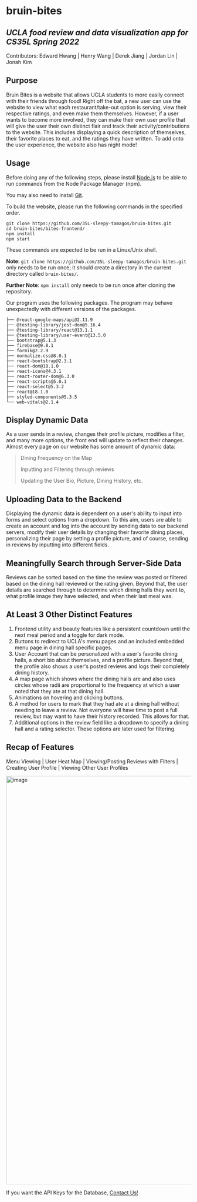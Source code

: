 # **bruin-bites**
## *UCLA food review and data visualization app for CS35L Spring 2022*
Contributors:
Edward Hwang | Henry Wang | Derek Jiang | Jordan Lin | Jonah Kim

## Purpose

Bruin Bites is a website that allows UCLA students to more easily connect with their friends through food! Right off the bat, a new user can use the website to view what each restaurant/take-out option is serving, view their respective ratings, and even make them themselves. However, if a user wants to become more involved, they can make their own user profile that will give the user their own distinct flair and track their activity/contributions to the website. This includes displaying a quick description of themselves, their favorite places to eat, and the ratings they have written. To add onto the user experience, the website also has night mode!

## Usage

Before doing any of the following steps, please install [Node.js](https://nodejs.org/en/) to be able to run commands from the Node Package Manager (npm). 

You may also need to install [Git](https://git-scm.com/book/en/v2/Getting-Started-Installing-Git). 

To build the website, please run the following commands in the specified order. 

```
git clone https://github.com/35L-sleepy-tamagos/bruin-bites.git
cd bruin-bites/bites-frontend/
npm install
npm start
```

These commands are expected to be run in a Linux/Unix shell. 

**Note**: `git clone https://github.com/35L-sleepy-tamagos/bruin-bites.git` only needs to be run once; it should create a directory in the current directory called `bruin-bites/`. 

**Further Note**: `npm install` only needs to be run once after cloning the repository. 

Our program uses the following packages. The program may behave unexpectedly with different versions of the packages. 

```
├── @react-google-maps/api@2.11.9
├── @testing-library/jest-dom@5.16.4
├── @testing-library/react@13.1.1
├── @testing-library/user-event@13.5.0
├── bootstrap@5.1.3
├── firebase@9.8.1
├── formik@2.2.9
├── normalize.css@8.0.1
├── react-bootstrap@2.3.1
├── react-dom@18.1.0
├── react-icons@4.3.1
├── react-router-dom@6.3.0
├── react-scripts@5.0.1
├── react-select@5.3.2
├── react@18.1.0
├── styled-components@5.3.5
└── web-vitals@2.1.4
```

## Display Dynamic Data

As a user sends in a review, changes their profile picture, modifies a filter, and many more options, the front end will update to reflect their changes. Almost every page on our website has some amount of dynamic data: 
> Dining Frequency on the Map
>
> Inputting and Filtering through reviews
>
> Updating the User Bio, Picture, Dining History, etc.

## Uploading Data to the Backend

Displaying the dynamic data is dependent on a user's ability to input into forms and select options from a dropdown. To this aim, users are able to create an account and log into the account by sending data to our backend servers, modify their user details by changing their favorite dining places, personalizing their page by setting a profile picture, and of course, sending in reviews by inputting into different fields. 

## Meaningfully Search through Server-Side Data

Reviews can be sorted based on the time the review was posted or filtered based on the dining hall reviewed or the rating given. Beyond that, the user details are searched through to determine which dining halls they went to, what profile image they have selected, and when their last meal was. 

## At Least 3 Other Distinct Features
1. Frontend utility and beauty features like a persistent countdown until the next meal period and a toggle for dark mode. 
2. Buttons to redirect to UCLA's menu pages and an included embedded menu page in dining hall specific pages. 
3. User Account that can be personalized with a user's favorite dining halls, a short bio about themselves, and a profile picture. Beyond that, the profile also shows a user's posted reviews and logs their completely dining history. 
4. A map page which shows where the dining halls are and also uses circles whose radii are proportional to the frequency at which a user noted that they ate at that dining hall. 
5. Animations on hovering and clicking buttons. 
6. A method for users to mark that they had ate at a dining hall without needing to leave a review. Not everyone will have time to post a full review, but may want to have their history recorded. This allows for that. 
7. Additional options in the review field like a dropdown to specify a dining hall and a rating selector. These options are later used for filtering. 

## Recap of Features

Menu Viewing | User Heat Map | Viewing/Posting Reviews with Filters | Creating User Profile | Viewing Other User Profiles 

<img width="1111" alt="image" src="https://user-images.githubusercontent.com/68207907/171960961-c28771bb-1a6b-4014-b15e-aaa5fb25dc72.png">

If you want the API Keys for the Database, [Contact Us!](mailto:henrywang3@g.ucla.edu)
